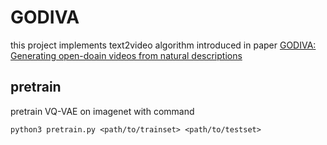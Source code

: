# GODIVA
this project implements text2video algorithm introduced in paper [GODIVA: Generating open-doain videos from natural descriptions](https://www.arxiv-vanity.com/papers/2104.14806/)

## pretrain

pretrain VQ-VAE on imagenet with command

```shell
python3 pretrain.py <path/to/trainset> <path/to/testset>
```

